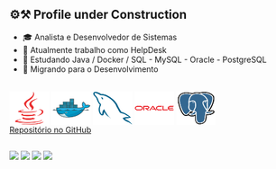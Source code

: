 ## ⚙️⚒️ Profile under Construction

- 🎓 Analista e Desenvolvedor de Sistemas
- 🔭 Atualmente trabalho como HelpDesk
- 🍵 Estudando Java / Docker / SQL - MySQL - Oracle - PostgreSQL
- 🏹 Migrando para o Desenvolvimento
<div style="display: inline_block"><br>
  <img align="center" alt="Java" height="60" width="70" src="https://raw.githubusercontent.com/devicons/devicon/master/icons/java/java-plain.svg">
  <img align="center" alt="docker" height="60" width="70" src="https://raw.githubusercontent.com/devicons/devicon/master/icons/docker/docker-original.svg">
  <img align="center" alt="mysql" height="60" width="70" src="https://raw.githubusercontent.com/devicons/devicon/master/icons/mysql/mysql-original.svg">
  <img align="center" alt="oracle" height="60" width="70" src="https://raw.githubusercontent.com/devicons/devicon/master/icons/oracle/oracle-original.svg">
  <img align="center" alt="postgresql" height="60" width="70" src="https://raw.githubusercontent.com/devicons/devicon/master/icons/postgresql/postgresql-original.svg">
  
</div>

<!-- [![Top Langs](https://github-readme-stats.vercel.app/api/top-langs/?username=ViniciusPelizzari&layout=compact&theme=dark)](https://github.com/ViniciusPelizzari/github-readm<div>
<picture>
<source 
  srcset="https://github-readme-stats.vercel.app/api?username=ViniciusPelizzari&show_icons=true&theme=dark"
  media="(prefers-color-scheme: dark)"
/>
<source
  srcset="https://github-readme-stats.vercel.app/api?username=ViniciusPelizzari&show_icons=true"
  media="(prefers-color-scheme: light), (prefers-color-scheme: no-preference)"
/>
<img src="https://github-readme-stats.vercel.app/api?username=ViniciusPelizzari&show_icons=true" />
</picture>
  
 ![Top Langs](https://github-readme-stats.vercel.app/api/top-langs/?username=ViniciusPelizzari&layout=compact&theme=dark)](https://github.com/ViniciusPelizzari/github-readme-stats) -->

</div>
 

<div>
  <a href="https://github.com/ViniciusPelizzari/TIPOS_DE_DADOS" target="_blank">Repositório no GitHub</a>
</div>


 ##
<div>
  <a href="https://www.instagram.com/v_pelizzari/" target="_blank"><img src="https://img.shields.io/badge/-Instagram-%23E4405F?style=for-the-badge&logo=instagram&logoColor=white" target="_blank"></a>
 <a href="https://discord.com/channels/@me/1031649002757824533" target="_blank"><img src="https://img.shields.io/badge/Discord-7289DA?style=for-the-badge&logo=discord&logoColor=white" target="_blank"></a> 
  <a href = "mailto:vinipelizzari2410@gmail.com"><img src="https://img.shields.io/badge/-Gmail-%23333?style=for-the-badge&logo=gmail&logoColor=white" target="_blank"></a>
  <a href="https://www.linkedin.com/in/vpelizzari/" target="_blank"><img src="https://img.shields.io/badge/-LinkedIn-%230077B5?style=for-the-badge&logo=linkedin&logoColor=white" target="_blank"></a> 
</div>

<div>
  <object type="image/svg+xml" data="https://raw.githubusercontent.com/ViniciusPelizzari/ViniciusPelizzari/output/github-contribution-grid-snake.svg"></object>
</div>
